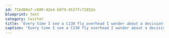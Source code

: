 ```yaml
---
id: 71bd00a7-c600-42e4-b879-4537fc72852e
blueprint: text
category: twitter
title: 'Every time I see a C130 fly overhead I wonder about a decision I made 18 years ago.'
caption: 'Every time I see a C130 fly overhead I wonder about a decision I made 18 years ago.'
---
```

